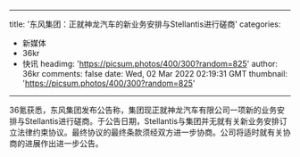 
---
title: '东风集团：正就神龙汽车的新业务安排与Stellantis进行磋商'
categories: 
 - 新媒体
 - 36kr
 - 快讯
headimg: 'https://picsum.photos/400/300?random=825'
author: 36kr
comments: false
date: Wed, 02 Mar 2022 02:19:31 GMT
thumbnail: 'https://picsum.photos/400/300?random=825'
---

<div>   
36氪获悉，东风集团发布公告称，集团现正就神龙汽车有限公司一项新的业务安排与Stellantis进行磋商。于公告日期，Stellantis与集团并无就有关新业务安排订立法律约束协议。最终协议的最终条款须经双方进一步协商。公司将适时就有关协商的进展作出进一步公告。  
</div>
            